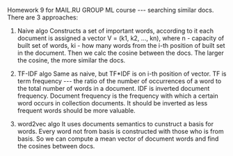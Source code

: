 Homework 9 for MAIL.RU GROUP ML course --- searching similar docs. There are 3 approaches:

1) Naive algo
    Constructs a set of important words, according to it each document is assigned a vector V = (k1, k2, ..., kn), where n - capacity of built set of words, ki - how many words from the i-th position of built set in the document. Then we calc the cosine between the docs. The larger the cosine, the more similar the docs.

2) TF-IDF algo
    Same as naive, but TF*IDF is on i-th position of vector. TF is term frequency --- the ratio of the number of occurrences of a word to the total number of words in a document. IDF is inverted document frequency. Document frequency is the frequency with which a certain word occurs in collection documents. It should be inverted as less frequent words should be more valuable.

3) word2vec algo
    It uses documents semantics to cunstruct a basis for words. Every word not from basis is constructed with those who is from basis. So we can compute a mean vector of document words and find the cosines between docs.
